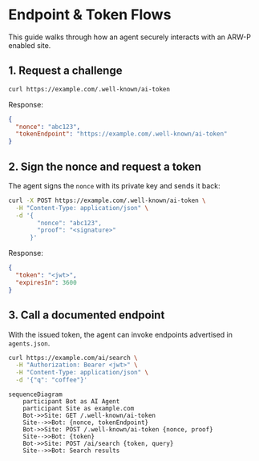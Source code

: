 # Endpoint & Token Flows

This guide walks through how an agent securely interacts with an ARW-P enabled site.

## 1. Request a challenge
```bash
curl https://example.com/.well-known/ai-token
```
Response:
```json
{
  "nonce": "abc123",
  "tokenEndpoint": "https://example.com/.well-known/ai-token"
}
```

## 2. Sign the nonce and request a token
The agent signs the `nonce` with its private key and sends it back:
```bash
curl -X POST https://example.com/.well-known/ai-token \
  -H "Content-Type: application/json" \
  -d '{
        "nonce": "abc123",
        "proof": "<signature>"
      }'
```
Response:
```json
{
  "token": "<jwt>",
  "expiresIn": 3600
}
```

## 3. Call a documented endpoint
With the issued token, the agent can invoke endpoints advertised in `agents.json`.
```bash
curl https://example.com/ai/search \
  -H "Authorization: Bearer <jwt>" \
  -H "Content-Type: application/json" \
  -d '{"q": "coffee"}'
```

```mermaid
sequenceDiagram
    participant Bot as AI Agent
    participant Site as example.com
    Bot->>Site: GET /.well-known/ai-token
    Site-->>Bot: {nonce, tokenEndpoint}
    Bot->>Site: POST /.well-known/ai-token {nonce, proof}
    Site-->>Bot: {token}
    Bot->>Site: POST /ai/search {token, query}
    Site-->>Bot: Search results
```
